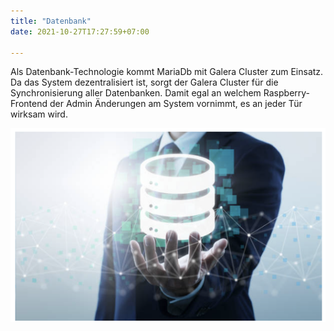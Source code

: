 ```yaml
---
title: "Datenbank"
date: 2021-10-27T17:27:59+07:00

---
```


Als Datenbank-Technologie kommt MariaDb mit Galera Cluster zum Einsatz.
Da das System dezentralisiert ist, sorgt der Galera Cluster für die Synchronisierung aller Datenbanken.
Damit egal an welchem Raspberry-Frontend der Admin Änderungen am System vornimmt, es an jeder Tür wirksam wird.

![](../../static/database.png)
